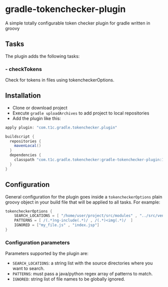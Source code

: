 # gradle-tokenchecker-plugin
A simple totally configurable token checker plugin for gradle written in groovy

## Tasks

The plugin adds the following tasks:

### - checkTokens

Check for tokens in files using tokencheckerOptions.

## Installation

* Clone or download project 
* Execute `gradle uploadArchives` to add project to local repositories
* Add the plugin like this:

```groovy
apply plugin: "com.t1c.gradle.tokenchecker.plugin"

buildscript {
  repositories {
    mavenLocal()
  }
  dependencies {
    classpath "com.t1c.gradle.tokenchecker:gradle-tokenchecker-plugin:1.0.0"
  }
}
```

## Configuration

General configuration for the plugin goes inside a `tokencheckerOptions` plain groovy object in your build file that will be applied to all tasks. For example:

```groovy
tokencheckerOptions { 
    SEARCH_LOCATIONS = [ "/home/user/project/src/modules" , "../src/vendor/t1c/" ]
    PATTERNS = [ /(.*)ng-include(.*)/ , /(.*)<img(.*)/  ]
    IGNORED = ["my_file.js" , "index.jsp"]
}
```

### Configuration parameters

Parameters supported by the plugin are:

* `SEARCH_LOCATIONS`: a string list with the source directories where you want to search.
* `PATTERNS`: must pass a java/python regex array of patterns to match.
* `IGNORED`: string list of file names to be globally ignored.
